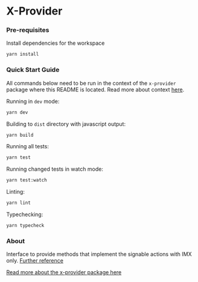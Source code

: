 # X-Provider

### Pre-requisites

Install dependencies for the workspace

```bash
yarn install
```

### Quick Start Guide

All commands below need to be run in the context of the `x-provider` package where this README is located. Read more about context [here](../../README.md#context).

Running in `dev` mode:

```bash
yarn dev
```

Building to `dist` directory with javascript output:

```bash
yarn build
```

Running all tests:

```bash
yarn test
```

Running changed tests in watch mode:

```bash
yarn test:watch
```

Linting:

```bash
yarn lint
```

Typechecking:

```bash
yarn typecheck
```

### About

Interface to provide methods that implement the signable actions with IMX only.
[Further reference](https://immutable.atlassian.net/wiki/spaces/PINK/pages/2107277849/Immutable+SDK+-+Draft)

[Read more about the x-provider package here](../../README.md#x-provider)